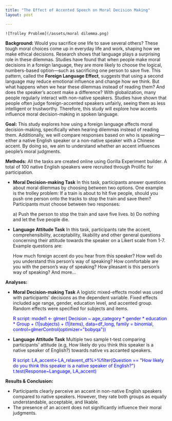 ```yaml
---
title: "The Effect of Accented Speech on Moral Decision Making"
layout: post

---
```

`![Trolley Problem](/assets/moral dilemma.png)`


**Background:**
  Would you sacrifice one life to save several others? These tough moral choices come up in everyday life and work, shaping how we make ethical decisions. Research shows that language plays a surprising role in these dilemmas. Studies have found that when people make moral decisions in a foreign language, they are more likely to choose the logical, numbers-based option—such as sacrificing one person to save five. This pattern, called the **Foreign Language Effect**, suggests that using a second language may reduce emotional influence and change how we think.
But what happens when we hear these dilemmas instead of reading them? And does the speaker’s accent make a difference? With globalization, many people regularly interact with non-native speakers. Studies have shown that people often judge foreign-accented speakers unfairly, seeing them as less intelligent or trustworthy. Therefore, this study will explore how accents influence moral decision-making in spoken language.

**Goal:**
  This study explores how using a foreign language affects moral decision-making, specifically when hearing dilemmas instead of reading them. Additionally, we will compare responses based on who is speaking—either a native English speaker or a non-native speaker with a Chinese accent. By doing so, we aim to understand whether an accent influences people’s moral judgments.

**Methods:**
  All the tasks are created online using Gorilla Experiment builder. A total of 100 native English speakers were recruited through Prolific for participation. 

  - **Moral Decision-making Task** In this task, participants answer questions about moral dilemmas by choosing between two options. One example is the trolley problem: If a train is about to hit five people, should you push one person onto the tracks to stop the train and save them? Participants must choose between two responses:

    a) Push the person to stop the train and save five lives.
    b) Do nothing and let the five people die.

  - **Language Attitude Task** In this task, participants rate the accent, comprehensibility, acceptability, likability and other general questions concerning their attitude towards the speaker on a Likert scale from 1-7. Example questions are:
    
    How much foreign accent do you hear from this speaker?
    How well do you understand this person’s way of speaking?
    How comfortable are you with the person’s way of speaking?
    How pleasant is this person’s way of speaking?
    And more...

**Analyses:**

  - **Moral Decision-making Task** A logistic mixed-effects model was used with participants' decisions as the dependent variable. Fixed effects included age range, gender, education level, and accented group. Random effects were specified for subjects and items.

    <span style="color:blue">R script: model1 <- glmer( Decision ~ age_category * gender * education * Group + (1|subjects) + (1|items), data=df_long, family = binomial, control=glmerControl(optimizer="bobyqa"))</span>

  - **Language Attitude Task** Multiple two sample t-test comparing participants' attitude (e.g, How likely do you think this speaker is a native speaker of English?) towards native vs accanted speakers.

    <span style="color:blue">R script: LA_accent<-LA_relavent_df%>%filter(Question == "How likely do you think this speaker is a native speaker of English?") t.test(Response~Language, LA_accent)</span>

**Results & Conclusion:**
  - Participants clearly perceive an accent in non-native English speakers compared to native speakers. However, they rate both groups as equally understandable, acceptable, and likable.
  - The presence of an accent does not significantly influence their moral judgments.
